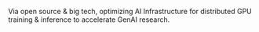 Via open source & big tech, optimizing AI Infrastructure for distributed GPU training & inference to accelerate GenAI research.
